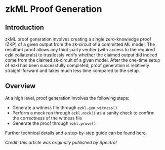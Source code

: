 # zkML Proof Generation

## Introduction

zkML proof generation involves creating a single zero-knowledge proof (ZKP) of a given output from the zk-circuit of a committed ML model. The resultant proof allows any third-party verifier (with access to the required ezkl collaterals) to trustlessly verify whether the claimed output did indeed come from the claimed zk-circuit of a given model.
After the one-time setup of ezkl has been successfully completed, proof generation is relatively straight-forward and takes much less time compared to the setup.

## Overview

At a high level, proof generation involves the following steps:

- Generate a witness file through `ezkl.gen_witness()`
- Perform a mock run through `ezkl.mock()` as a sanity check to confirm the correctness of the witness file
- Generate the proof through `ezkl.prove()`

Further technical details and a step-by-step guide can be found [here](https://docs.credio.network/docs/Credio/ZKML/zero-knowledge-machine-learning).

*Credit: this article was originally published by Spectral*
